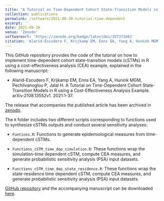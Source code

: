 ```yaml
---
title: "A Tutorial on Time-Dependent Cohort State-Transition Models in R using a Cost-Effectiveness Analysis Example"
collection: publications
permalink: /software/2021-08-30-tutorial-time-dependent
excerpt: ''
date: 2021-08-30
venue: 'Zenodo'
softwareurl: 'https://zenodo.org/badge/latestdoi/357371663'
citation: 'Alarid-Escudero F, Krijkamp EM, Enns EA, Yang A, Hunink MGM, Pechlivanoglou P, Jalal H (2021). R Code for A Tutorial on Time-Dependent Cohort State-Transition Models in R using a Cost-Effectiveness Analysis Example (Version v0.1.0). Zenodo. 10.5281/zenodo.5338819.'
---
```


This GitHub repository provides the code of the tutorial on how to implement time-dependent cohort state-transition models (cSTMs) in R using a cost-effectiveness analysis (CEA) example, explained in the following manuscript:

- Alarid-Escudero F, Krijkamp EM, Enns EA, Yang A, Hunink MGM, Pechlivanoglou P, Jalal H. A Tutorial on Time-Dependent Cohort State-Transition Models in R using a Cost-Effectiveness Analysis Example. arXiv:2108.13552v1. 2021:1-37.

The release that accompanies the published article has been archived in [zenodo](https://zenodo.org/badge/latestdoi/357371663).

The `R` folder includes two different scripts corresponding to functions used to synthesize cSTMs outputs and conduct several sensitivity analyses:

- `Funtions.R`: Functions to generate epidemiological measures from time-dependent cSTMs. 

- `Functions_cSTM_time_dep_simulation.R`: These functions wrap the simulation-time dependent cSTM, compute CEA measures, and generate probabilistic sensitivity analysis (PSA) input datasets.

- `Functions_cSTM_time_dep_state_residence.R`: These functions wrap the state-residence time dependent cSTM, compute CEA measures, and generate probabilistic sensitivity analysis (PSA) input datasets.


[GitHub repository](https://github.com/DARTH-git/cohort-modeling-tutorial-timedep) and the accompanying manuscript can be downloaded [here](https://arxiv.org/abs/2108.13552). 